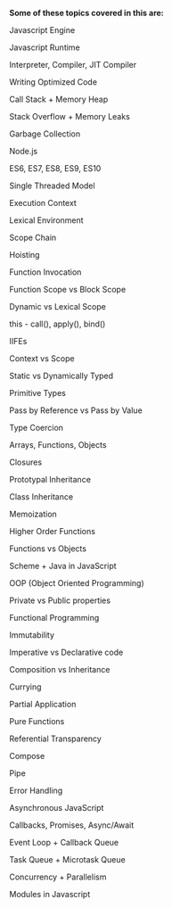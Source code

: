 **Some of these topics covered in this are:**

Javascript Engine

Javascript Runtime

Interpreter, Compiler, JIT Compiler

Writing Optimized Code

Call Stack + Memory Heap

Stack Overflow + Memory Leaks

Garbage Collection

Node.js

ES6, ES7, ES8, ES9, ES10

Single Threaded Model

Execution Context

Lexical Environment

Scope Chain

Hoisting

Function Invocation

Function Scope vs Block Scope

Dynamic vs Lexical Scope

this - call(), apply(), bind()

IIFEs

Context vs Scope

Static vs Dynamically Typed

Primitive Types

Pass by Reference vs Pass by Value

Type Coercion

Arrays, Functions, Objects

Closures

Prototypal Inheritance

Class Inheritance

Memoization

Higher Order Functions

Functions vs Objects

Scheme + Java in JavaScript

OOP (Object Oriented Programming)

Private vs Public properties

Functional Programming

Immutability

Imperative vs Declarative code

Composition vs Inheritance

Currying

Partial Application

Pure Functions

Referential Transparency

Compose

Pipe

Error Handling

Asynchronous JavaScript

Callbacks, Promises, Async/Await

Event Loop + Callback Queue

Task Queue + Microtask Queue

Concurrency + Parallelism

Modules in Javascript
